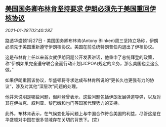 <!--1611804195000-->
[美国国务卿布林肯坚持要求 伊朗必须先于美国重回伊核协议](https://cn.reuters.com/article/us-blinken-iran-env-0128-idCNKBS29X09W)
------

<div><i>2021-01-28T02:40:28Z</i></div><p>路透华盛顿1月27日 - 美国国务卿布林肯(Antony Blinken)周三坚持立场称，伊朗必须先于美国重新遵守伊朗核协议。美国在前总统特朗普任内退出了伊核协议。</p><p>这是布林肯上任以来首次就伊朗问题公开发表讲话，他重申了总统拜登的政策，称“伊朗如果完全遵守联合全面行动计划(JCPOA)规定的义务，那么美国也会这么做。”</p><p>如果伊朗重回该协议，华盛顿将寻求达成布林肯所说的“更长久也更强有力的协议”，涉及对其他“深层次”问题的处理。</p><p>他并未说明是哪些问题，但拜登曾表示，这些问题包括伊朗发展弹道导弹，以及对其在伊拉克、叙利亚、黎巴嫩和也门等国家代理势力的支持。</p><p>此外，布林肯表示，在气候变化等问题上与中国合作符合美国的利益，尽管这是在华盛顿对中国在很多领域存在关切的背景下。(完)</p>
